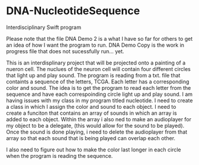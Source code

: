# DNA-NucleotideSequence

Interdisciplinary Swift program

Please note that the file DNA Demo 2 is a what I have so far for others to get an idea of how I want the program to run. DNA Demo Copy is the work in progress file that does not sucessfully run... yet.

This is an interdisplinary project that will be projected onto a painting of a nueron cell. The nuclues of the neuron cell will contain four different circles that light up and play sound. The program is reading from a txt. file that containts a sequence of the letters, TCGA. Each letter has a corresponding color and sound. The idea is to get the program to read each letter from the sequence and have each correspoinding circle light up and play sound. I am having issues with my class in my program titled nucleotide. I need to create a class in which I assign the color and sound to each object. I need to create a funciton that contains an array of sounds in which an array is added to each object. Within the array i also ned to make an audioplayer for my object to be a delegate, (this would allow for the sound to be played). Once the sound is done playing, i need to delete the audioplayer from that array so that each sound that is being played can overlap each other.

I also need to figure out how to make the color last longer in each circle when the program is reading the sequence.
